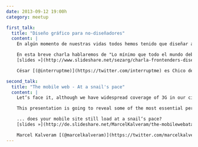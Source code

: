 ```yaml
---
date: 2013-09-12 19:00h
category: meetup

first_talk:
  title: "Diseño gráfico para no-diseñadores"
  content: |
    En algún momento de nuestras vidas todos hemos tenido que diseñar algo: un documento, unas transparencias, una tarjeta de felicitación, una página web... La reacción de un diseñador profesional suele [ser algo así](http://i.imgur.com/71tEcdh.gif).

    En esta breve charla hablaremos de "Lo mínimo que todo el mundo debería saber sobre diseño gráfico"™ y veremos recursos de diseño para principiantes. Todo esto con la sana intención de mejorar las relaciones bilaterales entre diseñadores y programadores.  
    [slides »](http://www.slideshare.net/sezarg/charla-frontenders-diseno)

    César [(@interruptme)](https://twitter.com/interruptme) es Chico de los Cafés @ robotito.es

second_talk:
  title: "The mobile web - At a snail's pace"
  content: |
    Let‘s face it, although we have widespread coverage of 3G in our cities, the mobile web still tends to be terribly slow sometimes. And we as website creators with our cutting edge responsive techniques in our toolbox think that we only have to add some media queries to make our sites mobile friendly. But that isn't the whole picture.

    This presentation is going to reveal some of the most essential performance implications of the mobile web. Mastering these techniques and embracing the constraints of mobile can help today‘s webmakers to design more responsibly for devices with limited bandwidth, thus making the overall experience for people on-the-go faster. This results in happier end users, more customers and higher search rankings, which eventually leads to more money.

    ... does your mobile site still load at a snail‘s pace?  
    [slides »](http://de.slideshare.net/MarcelKalveram/the-mobilewebatasnailspace)

    Marcel Kalveram [(@marcelkalveram)](https://twitter.com/marcelkalveram) is responsible for the technical side of things @ digital agency JUNGMUT from Cologne/Germany
---
```

